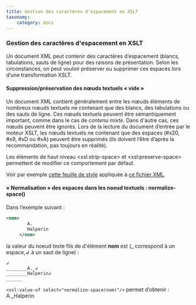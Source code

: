 ```yaml
---
title: Gestion des caractères d'espacement en XSLT
taxonomy:
    category: docs
---
```

### Gestion des caractères d'espacement en XSLT
Un document XML peut contenir des caractères d’espacement (blancs,
tabulations, sauts de ligne) pour des raisons de présentation. Selon les
circonstances, on peut vouloir préserver ou supprimer ces espaces lors
d’une transformation XSLT.

#### Suppression/préservation des nœuds textuels « vide »

Un document XML contient généralement entre les nœuds éléments de
nombreux nœuds textuels ne contenant que des blancs, des tabulations ou
des sauts de ligne. Ces nœuds textuels peuvent être sémantiquement
important, comme dans le cas de *contenu mixte*. Dans d'autre cas, ces
nœuds peuvent être ignorés.
Lors de la lecture du document d’entrée par le moteur XSLT, les nœuds
textuels ne contenant que des espaces (\#x20, \#x9, \#xD ou \#xA)
peuvent être supprimés (ils doivent l‘être d’après la recommandation,
pas toujours en réalité).

Les éléments de haut niveau &lt;xsl:strip-space&gt; et
&lt;xsl:preserve-space&gt; permettent de modifier ce comportement par
défaut.

Voir par exemple [cette feuille de style](/static/exemples/xslt/ex4.xsl)
appliquée à [ce fichier XML](/static/exemples/xslt/ex4.xml).

#### « Normalisation » des espaces dans les noeud textuels : normalize-space()

Dans l’exemple suivant :
```xml
<nom>
        A.
        Halperin
     </nom>
```

la valeur du noeud texte fils de d'élément __nom__ est (\_ correspond à un espace,↲ à un saut de
ligne) :
```text
↲
________A._↲
________Halperin↲
______
```
`<xsl:value-of select="normalize-space(nom)"/>` permet d’obtenir :
A._Halperin
